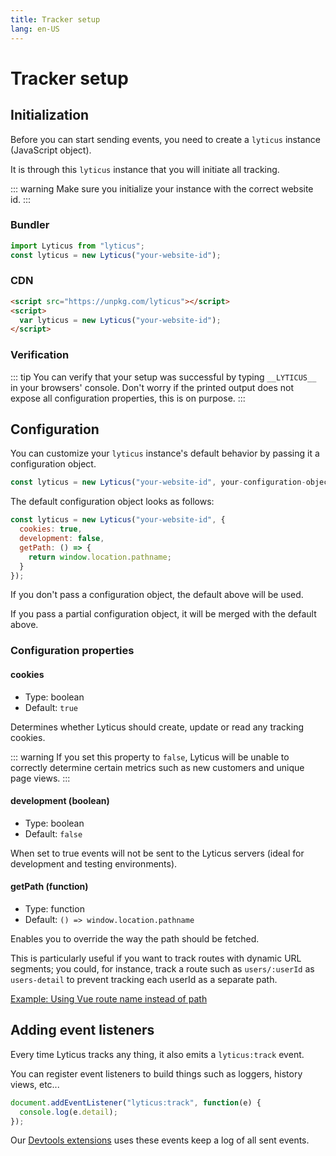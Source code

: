 ```yaml
---
title: Tracker setup
lang: en-US
---
```


# Tracker setup

## Initialization

Before you can start sending events, you need to create a `lyticus` instance (JavaScript object).

It is through this `lyticus` instance that you will initiate all tracking.

::: warning
Make sure you initialize your instance with the correct website id.
:::

### Bundler

```javascript
import Lyticus from "lyticus";
const lyticus = new Lyticus("your-website-id");
```

### CDN

```html
<script src="https://unpkg.com/lyticus"></script>
<script>
  var lyticus = new Lyticus("your-website-id");
</script>
```

### Verification

::: tip
You can verify that your setup was successful by typing `__LYTICUS__` in your browsers' console.
Don't worry if the printed output does not expose all configuration properties, this is on purpose.
:::

## Configuration

You can customize your `lyticus` instance's default behavior by passing it a configuration object.

```javascript
const lyticus = new Lyticus("your-website-id", your-configuration-object);
```

The default configuration object looks as follows:

```javascript
const lyticus = new Lyticus("your-website-id", {
  cookies: true,
  development: false,
  getPath: () => {
    return window.location.pathname;
  }
});
```

If you don't pass a configuration object, the default above will be used.

If you pass a partial configuration object, it will be merged with the default above.

### Configuration properties

#### cookies

- Type: boolean
- Default: `true`

Determines whether Lyticus should create, update or read any tracking cookies.

::: warning
If you set this property to `false`, Lyticus will be unable to correctly determine certain metrics such as new customers and unique page views.
:::

#### development (boolean)

- Type: boolean
- Default: `false`

 When set to true events will not be sent to the Lyticus servers (ideal for development and testing environments).

#### getPath (function)

- Type: function
- Default: `() => window.location.pathname`

Enables you to override the way the path should be fetched.

This is particularly useful if you want to track routes with dynamic URL segments; you could, for instance, track a route such as `users/:userId` as `users-detail` to prevent tracking each userId as a separate path.

[Example: Using Vue route name instead of path](/tracker/integrations/vue.md#using-route-name-instead-of-path)

## Adding event listeners

Every time Lyticus tracks any thing, it also emits a `lyticus:track` event.

You can register event listeners to build things such as loggers, history views, etc...

```javascript
document.addEventListener("lyticus:track", function(e) {
  console.log(e.detail);
});
```

Our [Devtools extensions](/devtools) uses these events keep a log of all sent events.
